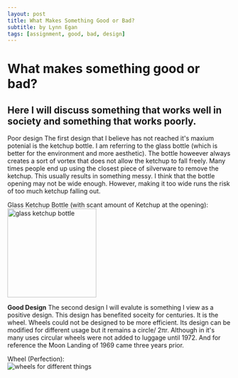 ```yaml
---
layout: post
title: What Makes Something Good or Bad?
subtitle: by Lynn Egan
tags: [assignment, good, bad, design]
---
```


<h1>What makes something good or bad?</h1>
  <h2>Here I will discuss something that works well in society and something that works poorly.</h2>


<a> Poor design </a>
The first design that I believe has not reached it's maxium potenial is the ketchup bottle. I am referring to the glass bottle (which is better for the environment and more aesthetic). The bottle howeever always creates a sort of vortex that does not allow the ketchup to fall freely. Many times people end up using the closest piece of silverware to remove the ketchup. This usually results in something messy. I think that the bottle opening may not be wide enough. However, making it too wide runs the risk of too much ketchup falling out. 

Glass Ketchup Bottle (with scant amount of Ketchup at the opening): 
<br>
<img src="https://www.thesun.co.uk/wp-content/uploads/2016/07/nintchdbpict000004016286.jpg?w=2640" width = "200" length = "200" alt ="glass ketchup bottle">

<b> Good Design</b>
The second design I will evalute is something I view as a positive design. This design has benefited soceity for centuries. It is the wheel. Wheels could not be designed to be more efficient. Its design can be modified for different usage but it remains a circle/ 2πr. Although in it's many uses circular wheels were not added to luggage until 1972. And for reference the Moon Landing of 1969 came three years prior. 


Wheel (Perfection):
<br>
<img src ="https://cdn.mos.cms.futurecdn.net/NPJXygFwB5uxxpHnEKbNb6-1024-80.jpg.webp" alt= "wheels for different things">

